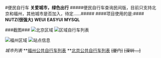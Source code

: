#便民自行车
**关爱城市，绿色出行**
#####便民自行车查询民间版，目前只支持北京和福州，其他城市是否加入，待定……#####
####项目使用的是:####
**NUTZ(很强大)**
**WEUI**
**EASYUI**
**MYSQL**

###截图###
![北京区域](http://pic.yupoo.com/vincentwong109/Ft64t8DF/medish.jpg "北京区域列表")
![区域自行车列表](http://pic.yupoo.com/vincentwong109/FsWK6clR/medish.jpg "北京自行车站点信息")

![福州区域](http://pic.yupoo.com/vincentwong109/Ft64uxXS/medish.jpg "福州区域")
![站点信息](http://pic.yupoo.com/vincentwong109/Ft64uDqX/medish.jpg "便民自行车站点信息")

*城市列表*
  **[福州公共自行车列表](http://www.fzggbicycle.com "福州公共自行")
  **[北京公共自行车列表](http://bjggzxc.bjjtw.gov.cn/wdlb.html "北京公共自行车列表")
  ~~[厦门]~~
  ~~[深圳 ...]~~
  
